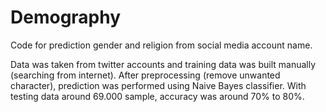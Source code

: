 # Demography
Code for prediction gender and religion from social media account name.

Data was taken from twitter accounts and training data was built manually (searching from internet). After preprocessing (remove unwanted character), prediction was performed using Naive Bayes classifier. With testing data around 69.000 sample, accuracy was around 70% to 80%.  
